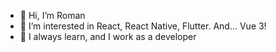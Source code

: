 - 👋 Hi, I’m Roman
- 👀 I’m interested in React, React Native, Flutter. And... Vue 3!
- 🌱 I always learn, and I work as a developer
<!---
:)
--->
